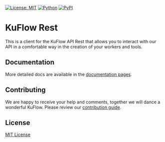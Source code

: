 [![License: MIT](https://img.shields.io/badge/License-MIT-green.svg)](https://github.com/kuflow/kuflow-sdk-python/blob/master/LICENSE)
[![Python](https://img.shields.io/pypi/pyversions/kuflow-rest.svg)](https://pypi.org/project/kuflow-rest)
[![PyPI](https://img.shields.io/pypi/v/kuflow-rest.svg)](https://pypi.org/project/kuflow-rest)

# KuFlow Rest

This is a client for the KuFlow API Rest that allows you to interact with our API in a comfortable way in the creation of your workers and tools.

## Documentation

More detailed docs are available in the [documentation pages](https://docs.kuflow.com/developers/overview/introduction).

## Contributing

We are happy to receive your help and comments, together we will dance a wonderful KuFlow. Please review our [contribution guide](CONTRIBUTING.md).

## License

[MIT License](https://github.com/kuflow/kuflow-sdk-python/blob/master/LICENSE)

